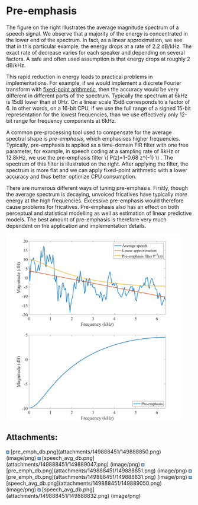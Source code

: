 # Pre-emphasis

<div class="contentLayout2">

<div class="columnLayout two-equal" layout="two-equal">

<div class="cell normal" data-type="normal">

<div class="innerCell">

The figure on the right illustrates the average magnitude spectrum of a
speech signal. We observe that a majority of the energy is concentrated
in the lower end of the spectrum. In fact, as a linear approximation, we
see that in this particular example, the energy drops at a rate of 2.2
dB/kHz. The exact rate of decrease varies for each speaker and depending
on several factors. A safe and often used assumption is that energy
drops at roughly 2 dB/kHz.

This rapid reduction in energy leads to practical problems in
implementations. For example, if we would implement a discrete Fourier
transform with [fixed-point
arithmetic](https://en.wikipedia.org/wiki/Fixed-point_arithmetic), then
the accuracy would be very different in different parts of the spectrum.
Typically the spectrum at 6kHz is 15dB lower than at 0Hz. On a linear
scale 15dB corresponds to a factor of 6. In other words, on a 16-bit
CPU, if we use the full range of a signed 15-bit representation for the
lowest frequencies, than we use effectively only 12-bit range for
frequency components at 6kHz.

A common pre-processing tool used to compensate for the average spectral
shape is *pre-emphasis*, which emphasises higher frequencies. Typically,
pre-emphasis is applied as a time-domain FIR filter with one free
parameter, for example, in speech coding at a sampling rate of 8kHz or
12.8kHz, we use the pre-emphasis filter \\( P(z)=1-0.68 z^{-1} \\) . The
spectrum of this filter is illustrated on the right. After applying the
filter, the spectrum is more flat and we can apply fixed-point
arithmetic with a lower accuracy and thus better optimize CPU
consumption.

There are numerous different ways of tuning pre-emphasis. Firstly,
though the average spectrum is decaying, unvoiced fricatives have
typically *more* energy at the high frequencies. Excessive pre-emphasis
would therefore cause problems for fricatives. Pre-emphasis also has an
effect on both perceptual and statistical modelling as well as
estimation of linear predictive models. The best amount of pre-emphasis
is therefore very much dependent on the application and implementation
details.

</div>

</div>

<div class="cell normal" data-type="normal">

<div class="innerCell">

<img src="attachments/149888451/149888832.png"
data-image-src="attachments/149888451/149888832.png"
data-unresolved-comment-count="0" data-linked-resource-id="149888832"
data-linked-resource-version="3" data-linked-resource-type="attachment"
data-linked-resource-default-alias="speech_avg_db.png"
data-base-url="https://wiki.aalto.fi"
data-linked-resource-content-type="image/png"
data-linked-resource-container-id="149888451"
data-linked-resource-container-version="5" height="250" /><img src="attachments/149888451/149888831.png"
data-image-src="attachments/149888451/149888831.png"
data-unresolved-comment-count="0" data-linked-resource-id="149888831"
data-linked-resource-version="3" data-linked-resource-type="attachment"
data-linked-resource-default-alias="pre_emph_db.png"
data-base-url="https://wiki.aalto.fi"
data-linked-resource-content-type="image/png"
data-linked-resource-container-id="149888451"
data-linked-resource-container-version="5" height="250" />

</div>

</div>

</div>

</div>

<div class="pageSectionHeader">

## Attachments:

</div>

<div class="greybox" align="left">

<img src="images/icons/bullet_blue.gif" width="8" height="8" />
[pre_emph_db.png](attachments/149888451/149888850.png) (image/png)  
<img src="images/icons/bullet_blue.gif" width="8" height="8" />
[speech_avg_db.png](attachments/149888451/149889047.png) (image/png)  
<img src="images/icons/bullet_blue.gif" width="8" height="8" />
[pre_emph_db.png](attachments/149888451/149888851.png) (image/png)  
<img src="images/icons/bullet_blue.gif" width="8" height="8" />
[pre_emph_db.png](attachments/149888451/149888831.png) (image/png)  
<img src="images/icons/bullet_blue.gif" width="8" height="8" />
[speech_avg_db.png](attachments/149888451/149889050.png) (image/png)  
<img src="images/icons/bullet_blue.gif" width="8" height="8" />
[speech_avg_db.png](attachments/149888451/149888832.png) (image/png)  

</div>
